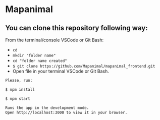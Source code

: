 # Mapanimal


## You can clone this repository following way:
From the  terminal/console VSCode or Git Bash:
- `cd`
- `mkdir "folder name" ` 
- `cd "folder name created" ` 
-  ` $ git clone https://github.com/Mapanimal/mapanimal_frontend.git ` 
- Open file in your terminal VSCode or Git Bash.

```sh
Please, run:

$ npm install 

$ npm start
```
```sh 
Runs the app in the development mode.
Open http://localhost:3000 to view it in your browser. 
``` 